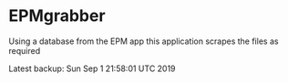 # EPMgrabber
Using a database from the EPM app this application scrapes the files as required


Latest backup: Sun Sep 1 21:58:01 UTC 2019
